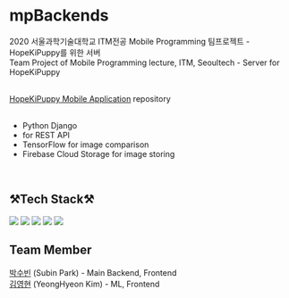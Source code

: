 # mpBackends

2020 서울과학기술대학교 ITM전공 Mobile Programming 팀프로젝트 - HopeKiPuppy를 위한 서버<br>
Team Project of Mobile Programming lecture, ITM, Seoultech - Server for HopeKiPuppy<br><br>

[HopeKiPuppy Mobile Application](https://github.com/twinklesu/HopeKiPuppy) repository<br><br>

- Python Django
- for REST API
- TensorFlow for image comparison
- Firebase Cloud Storage for image storing

<br>

## ⚒️Tech Stack⚒️

<img src="https://img.shields.io/badge/Django-092E20?style=for-the-badge&logo=Django&logoColor=white"> <img src="https://img.shields.io/badge/TensorFlow-FF6F00?style=for-the-badge&logo=Tensorflow&logoColor=white"> <img src="https://img.shields.io/badge/Firebase-FFCA28?style=for-the-badge&logo=Firebase&logoColor=white"> <img src="https://img.shields.io/badge/AWS-232F3E?style=for-the-badge&logo=AmazonAWS&logoColor=white"> <img src="https://img.shields.io/badge/MySQL-4479A1?style=for-the-badge&logo=MySQL&logoColor=white"> 

## Team Member

[박수빈](https://www.github.com/twinklesu) (Subin Park) - Main Backend, Frontend <Br>
[김영현](https://github.com/YeongHyeon-Kim) (YeongHyeon Kim) - ML, Frontend
